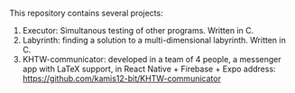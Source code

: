 This repository contains several projects:

1. Executor: Simultanous testing of other programs. Written in C.
2. Labyrinth: finding a solution to a multi-dimensional labyrinth. Written in C.
3. KHTW-communicator: developed in a team of 4 people, a messenger app with LaTeX support, in React Native + Firebase + Expo
      address: https://github.com/kamis12-bit/KHTW-communicator
